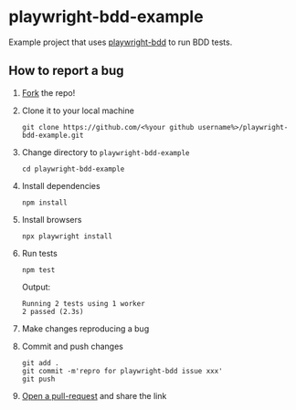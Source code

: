 # playwright-bdd-example

Example project that uses [playwright-bdd](https://github.com/vitalets/playwright-bdd) to run BDD tests.

## How to report a bug

1. [Fork](https://github.com/vitalets/playwright-bdd-example/fork) the repo!
2. Clone it to your local machine

   ```
   git clone https://github.com/<%your github username%>/playwright-bdd-example.git
   ```

3. Change directory to `playwright-bdd-example`

   ```
   cd playwright-bdd-example
   ```

4. Install dependencies

   ```
   npm install
   ```

5. Install browsers

   ```
   npx playwright install
   ```

6. Run tests

   ```
   npm test
   ```

   Output:

   ```
   Running 2 tests using 1 worker
   2 passed (2.3s)
   ```

7. Make changes reproducing a bug

8. Commit and push changes
   ```
   git add .
   git commit -m'repro for playwright-bdd issue xxx'
   git push
   ```
9. [Open a pull-request](https://github.com/vitalets/playwright-bdd-example/pulls) and share the link
